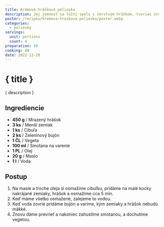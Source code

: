 ```yaml
---
title: Krémová hrášková polievka
description: Jej jemnosť sa lúšti spolu s čerstvým hráškom, tvoriac osviežujúcu harmóniu na vašom jazyku.
poster: /recipes/kremova-hraskova-polievka/poster.webp
categories:
  - polievky
servings:
  unit: portions
  count: 4
preparation: 10
cooking: 40
date: 2022-12-28
---
```


# { title }

{ description }

## Ingrediencie

- **450 g** / Mrazený hrášok
- **3 ks** / Menší zemiak
- **1 ks** / Cibuľa
- **2 ks** / Zeleninový bujón
- **1 ČL** / Vegeta
- **100 ml** / Smotana na varenie
- **1 PL** / Olej
- **20 g** / Maslo
- **1 l** / Voda

## Postup

1. Na masle a troche oleja si osmažíme cibuľku, pridáme na malé kocky nakrájané zemiaky, hrášok a osmažíme cca 5 min.
2. Keď máme všetko osmažené, zalejeme to vodou.
3. Keď voda zovrie pridáme bujón a varíme, kým zemiaky a hrášok nebudú mäkké.
4. Znovu dáme prevrieť a nakoniec zahustíme smotanou, a dochutíme vegetou.
